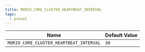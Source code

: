```yaml
---
title: MORIO_CORE_CLUSTER_HEARTBEAT_INTERVAL
tags:
  - preset
---
```


<!-- MORIO_AUTO_GENERATED_CONTENT_STARTS - Manual changes made below will be overwritten -->

| Name                                    | Default Value |
| --------------------------------------- | ------------- |
| `MORIO_CORE_CLUSTER_HEARTBEAT_INTERVAL` | `30`          |

<!-- MORIO_AUTO_GENERATED_CONTENT_ENDS - Manual changes made above will be overwritten -->
